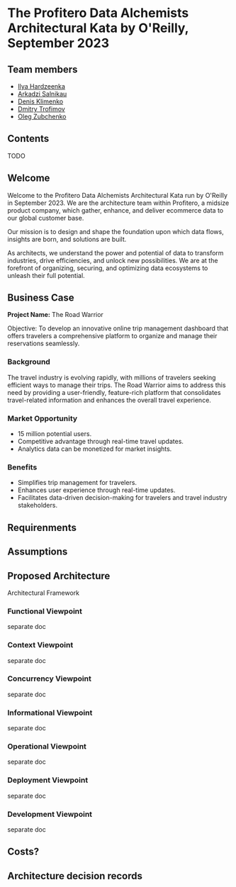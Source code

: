 # The Profitero Data Alchemists Architectural Kata by O'Reilly, September 2023

## Team members

- [Ilya Hardzeenka](https://www.linkedin.com/in/ilya-hardzeenka/)
- [Arkadzi Salnikau](https://www.linkedin.com/in/arkadzi/)
- [Denis Klimenko](https://www.linkedin.com/in/den1sklimenko/)
- [Dmitry Trofimov](https://www.linkedin.com/in/tdslinkedin/)
- [Oleg Zubchenko](https://www.linkedin.com/in/rgbd-me/)

## Contents

TODO

## Welcome

Welcome to the Profitero Data Alchemists Architectural Kata run by O'Reilly in September 2023.
We are the architecture team within Profitero, a midsize product company, which gather, enhance, and deliver ecommerce data to our global customer base. 

Our mission is to design and shape the foundation upon which data flows, insights are born, and solutions are built. 

As architects, we understand the power and potential of data to transform industries, drive efficiencies, and unlock new possibilities. We are at the forefront of organizing, securing, and optimizing data ecosystems to unleash their full potential.

## Business Case 

**Project Name:** The Road Warrior

Objective: To develop an innovative online trip management dashboard that offers travelers a comprehensive platform to organize and manage their reservations seamlessly.

### Background
The travel industry is evolving rapidly, with millions of travelers seeking efficient ways to manage their trips. The Road Warrior aims to address this need by providing a user-friendly, feature-rich platform that consolidates travel-related information and enhances the overall travel experience.

### Market Opportunity

- 15 million potential users.
- Competitive advantage through real-time travel updates.
- Analytics data can be monetized for market insights.

### Benefits

- Simplifies trip management for travelers.
- Enhances user experience through real-time updates.
- Facilitates data-driven decision-making for travelers and travel industry stakeholders.

## Requirenments


## Assumptions


## Proposed Architecture

Architectural Framework

### Functional Viewpoint

separate doc

### Context Viewpoint

separate doc

### Concurrency Viewpoint

separate doc

### Informational Viewpoint

separate doc

### Operational Viewpoint

separate doc

### Deployment Viewpoint

separate doc

### Development Viewpoint

separate doc

## Costs?


## Architecture decision records
